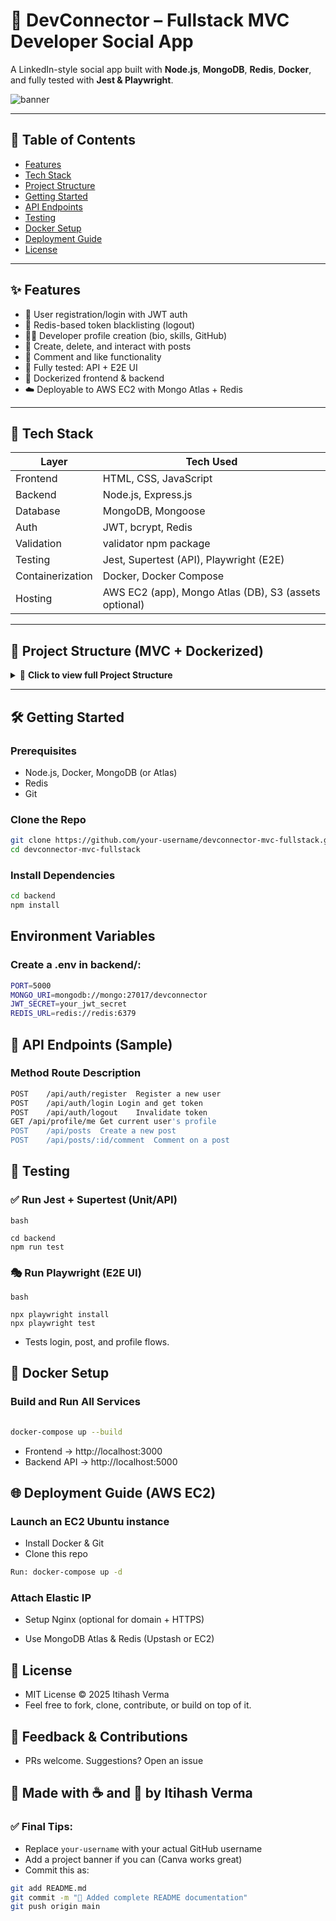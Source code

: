 # 🚀 DevConnector – Fullstack MVC Developer Social App

A LinkedIn-style social app built with **Node.js**, **MongoDB**, **Redis**, **Docker**, and fully tested with **Jest & Playwright**.

![banner](https://your-image-link-if-any.com) <!-- Optional project banner -->

---

## 📌 Table of Contents

- [Features](#features)
- [Tech Stack](#tech-stack)
- [Project Structure](#project-structure)
- [Getting Started](#getting-started)
- [API Endpoints](#api-endpoints)
- [Testing](#testing)
- [Docker Setup](#docker-setup)
- [Deployment Guide](#deployment-guide)
- [License](#license)

---

## ✨ Features

- 👤 User registration/login with JWT auth
- 🔐 Redis-based token blacklisting (logout)
- 🧑‍💻 Developer profile creation (bio, skills, GitHub)
- 📝 Create, delete, and interact with posts
- 💬 Comment and like functionality
- 🧪 Fully tested: API + E2E UI
- 🐳 Dockerized frontend & backend
- ☁️ Deployable to AWS EC2 with Mongo Atlas + Redis

---

## 🧱 Tech Stack

| Layer        | Tech Used                             |
|-------------|----------------------------------------|
| Frontend     | HTML, CSS, JavaScript                 |
| Backend      | Node.js, Express.js                   |
| Database     | MongoDB, Mongoose                     |
| Auth         | JWT, bcrypt, Redis                    |
| Validation   | validator npm package                 |
| Testing      | Jest, Supertest (API), Playwright (E2E)|
| Containerization | Docker, Docker Compose            |
| Hosting      | AWS EC2 (app), Mongo Atlas (DB), S3 (assets optional) |

---

## 📁 Project Structure (MVC + Dockerized)

<details> <summary>📁 <strong>Click to view full Project Structure</strong></summary>
<br>

```bash
 devconnector/
├── backend/                     # Node.js backend (MVC)
│   ├── config/                  # MongoDB, Redis setup
│   ├── controllers/             # Request handling logic
│   ├── routes/                  # Route definitions
│   ├── models/                  # Mongoose schemas
│   ├── middleware/              # Auth, error handlers
│   ├── utils/                   # JWT helpers, validators
│   ├── tests/                   # Jest + Supertest test files
│   ├── app.js                   # Express app configuration
│   └── server.js                # Main backend entry point
│
├── frontend/                    # Static frontend (HTML/CSS/JS)
│   ├── index.html
│   ├── login.html
│   ├── dashboard.html
│   └── assets/
│       ├── css/
│       └── js/
│
├── docker/                      # Docker configurations
│   ├── Dockerfile.backend
│   ├── Dockerfile.frontend
│   └── docker-compose.yml
│
├── playwright.config.js         # Playwright E2E test config
├── .env                         # Environment variables
└── README.md                    # Project documentation
```
</details>


---

## 🛠️ Getting Started

### Prerequisites
- Node.js, Docker, MongoDB (or Atlas)
- Redis
- Git

### Clone the Repo

```bash
git clone https://github.com/your-username/devconnector-mvc-fullstack.git
cd devconnector-mvc-fullstack
```

### Install Dependencies
```bash
cd backend
npm install
```

## Environment Variables
### Create a .env in backend/:

```bash
PORT=5000
MONGO_URI=mongodb://mongo:27017/devconnector
JWT_SECRET=your_jwt_secret
REDIS_URL=redis://redis:6379
```

## 🔌 API Endpoints (Sample)
### Method	Route	Description

```bash
POST	/api/auth/register	Register a new user
POST	/api/auth/login	Login and get token
POST	/api/auth/logout	Invalidate token
GET	/api/profile/me	Get current user's profile
POST	/api/posts	Create a new post
POST	/api/posts/:id/comment	Comment on a post
```


## 🧪 Testing
### ✅ Run Jest + Supertest (Unit/API)
```
bash
 
cd backend
npm run test
```
### 🎭 Run Playwright (E2E UI)
```
bash
 
npx playwright install
npx playwright test
```
- Tests login, post, and profile flows.


## 🐳 Docker Setup
### Build and Run All Services
```bash
 
docker-compose up --build
```
- Frontend → http://localhost:3000
- Backend API → http://localhost:5000




## 🌐 Deployment Guide (AWS EC2)
### Launch an EC2 Ubuntu instance

- Install Docker & Git
- Clone this repo
```bash
Run: docker-compose up -d
```

### Attach Elastic IP

- Setup Nginx (optional for domain + HTTPS)

- Use MongoDB Atlas & Redis (Upstash or EC2)

## 🪪 License
- MIT License © 2025 Itihash Verma
- Feel free to fork, clone, contribute, or build on top of it.

## 📢 Feedback & Contributions
- PRs welcome. Suggestions? Open an issue

## 👋 Made with ☕ and 🚀 by Itihash Verma
 
### ✅ Final Tips:
- Replace `your-username` with your actual GitHub username
- Add a project banner if you can (Canva works great)
- Commit this as:
```bash
git add README.md
git commit -m "📖 Added complete README documentation"
git push origin main
```
